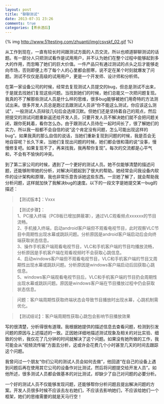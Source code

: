 ```yaml
---
layout: post
title: "聊聊测试"
date: 2013-07-31 23:26
comments: true
categories: [茶余酒后]
---
```


{% img http://www.51testing.com/zhuanti/img/csvskf_02.gif %}

从工作到现在，一直有较长时间跟测试方面的人员交流，所以也顺道聊聊测试的话题。有一部分人只把测试看作是试用用户，并不认为她们在整个过程中能够起到多大的作用，而忽略了她们的巨大价值。一件产品只有通过测试的点头之后才能够走向市场，否则即便上市了每个人的心里都会胆寒，说不定在某个时刻就爆发了问题。测试不仅仅是高级的试用用户，更是一个开发师、设计师和分析师。

<!--more-->

在第一家设备公司的时候，经常去复现测试人员提交的bug，但总是测试不出来，于是就去找她们复现这些问题。当找到她们的时候，她们总能又一次把问题复现。我真的不了解那些测试人员是什么样的思维，很多bug能够被她们用奇特的方法测试出来。很多开发人员总是跑过去跟测试人员讲“你不能这么测试，你应该这么测试”，一般测试人员辩驳几句后会选择沉默。但她们还是坚持着自己的观点，然后把提交的测试问题重新返还给开发人员，只要开发人员不解决她们就不会把问题关闭，跟你死耗着，看你怎么办。由于跟测试人员待在一起时间长了，很了解她们的实力，所以我一般都不会自信的说“这个肯定没有问题，怎么可能出现这样的bug”。如果我真的那么自信的说话，当她们重新复现到问题的时候，我是否会无地自容呢？长久下来，当她们复现出问题的时候，她们都会很和蔼的说“没事，慢慢修复吧。如果复现不了，再来找我，我再帮你复现”。每次的交流都是心平气和，不会有不愉快的冲突。

到了第二家公司的时候，遇到了一个更好的测试人员。她不仅能够清楚的描述问题，还能够附带她的分析，对解决问题起到了很大的帮助。她经常会问我设备内软件的设计架构和原理，我也非常乐意告诉她这些东西。一旦她了解了，就会帮助我分析问题，这样就加快了我解决bug的速度。以下的一段文字是她提交某一bug的描述：

>【测试版本】：Vxxx   

>【测试步骤】：   
>1、PC接入终端（PCB板已增加屏蔽罩），通过VLC观看频点xxxxxx的节目流畅。   
>2、手机接入终端，启动android客户端但不观看电视节目，此时观察VLC节目中周期性出现水幕或跳跃问题。分析原因是android客户端启动后会向终端获取状态信息。   
>3、操作手机客户端观看电视节目，VLC和手机客户端的节目均播放流畅，分析原因是手机客户端在观看视频时不会获取心跳信息。   
>4、启动windows客户端但不观看电视节目，VLC和手机客户端的节目又周期性出现水幕或跳跃问题。分析原因是windows客户端启动后回获取心跳信息。   
>5、windows客户端观看电视节目后，VLC和手机客户端的节目扔会周期性出现水幕或跳跃问题。原因是windows客户端在节目播放过程中仍会获取状态信息。   

>问题：客户端周期性获取终端状态会导致节目播放时出现水幕，心跳机制需优化。   

>【测试结论】：客户端周期性获取心跳包会影响节目播放效果 

写的很清楚，分析得很有道理。我根据她提供的描述信息去查看问题，检测到引发问题的原因与上述描述的一致。正因她详细地描述测试现象及相关的对比实验、细致的分析，我仅花了几分钟的时间就解决了这个问题。如果没有她所做的工作，我可能会从“视频流传输”方面去分析，这或许会花费几个小时甚至几天的时间去跟踪这个问题。

我曾问过一个朋友“你们公司的测试人员会如何去做”，他回道“在自己的设备上遇到问题后再在使用其它公司的设备作对比测试，然后将问题提交给开发人员”。如他所述，很多测试人员都会做基本的对比测试，却缺少了自己对问题的必要分析。

一个好的测试人员不仅能够发现问题，还能够帮你分析问题且提出解决问题的方案。开发人员很多时候不应该去左右她们，不应该去影响她们，不应该给她们一个框架，她们的思维需要的就是天马行空！